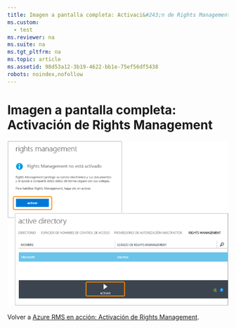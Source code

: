 ```yaml
---
title: Imagen a pantalla completa: Activaci&#243;n de Rights Management
ms.custom: 
  - test
ms.reviewer: na
ms.suite: na
ms.tgt_pltfrm: na
ms.topic: article
ms.assetid: 98d53a12-3b19-4622-bb1e-75ef56df5438
robots: noindex,nofollow
---
```

# Imagen a pantalla completa: Activaci&#243;n de Rights Management
![](../Image/AzRMS_StoryboardActivate.png)

Volver a [Azure RMS en acción: Activación de Rights Management](http://technet.microsoft.com/library/jj585026.aspx).

